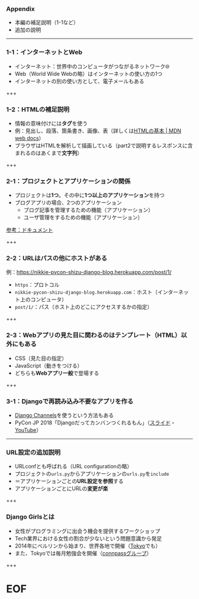 ### Appendix

- 本編の補足説明（1-1など）
- 追加の説明

---

### 1-1：インターネットとWeb

- インターネット：世界中のコンピュータがつながるネットワーク🌐
- Web（World Wide Webの略）はインターネットの使い方の1つ
- インターネットの別の使い方として、電子メールもある

+++

### 1-2：HTMLの補足説明

- 情報の意味付けには**タグ**を使う
- 例：見出し、段落、箇条書き、画像、表（詳しくは[HTMLの基本 | MDN web docs](https://developer.mozilla.org/ja/docs/Learn/Getting_started_with_the_web/HTML_basics)）
- ブラウザはHTMLを解析して描画している（part2で説明するレスポンスに含まれるのはあくまで**文字列**）

+++

### 2-1：プロジェクトとアプリケーションの関係

- プロジェクトは**1つ**。その中に**1つ以上のアプリケーション**を持つ
- ブログアプリの場合、2つのアプリケーション
  - ブログ記事を管理するための機能（アプリケーション）
  - ユーザ管理をするための機能（アプリケーション）

[参考：ドキュメント](https://docs.djangoproject.com/ja/3.0/intro/tutorial01/#creating-the-polls-app)

+++

### 2-2：URLはパスの他にホストがある

例：https://nikkie-pycon-shizu-django-blog.herokuapp.com/post/1/

- `https`：プロトコル
- `nikkie-pycon-shizu-django-blog.herokuapp.com`：ホスト（インターネット上のコンピュータ）
- `post/1/`：パス（ホスト上のどこにアクセスするかの指定）

+++

### 2-3：Webアプリの見た目に関わるのはテンプレート（HTML）以外にもある

- CSS（見た目の指定）
- JavaScript（動きをつける）
- どちらも**Webアプリ一般**で登場する

+++

### 3-1：Djangoで再読み込み不要なアプリを作る

- [Django Channels](https://channels.readthedocs.io/en/latest/index.html)を使うという方法もある
- PyCon JP 2018「Djangoだってカンバンつくれるもん」（[スライド](https://speakerdeck.com/denzow/djangotovuedezuo-rukanbanapurikesiyon)・[YouTube](https://youtu.be/RTIPoW21K3U)）

---

### URL設定の追加説明

- URLconfとも呼ばれる（URL configurationの略）
- プロジェクトの`urls.py`からアプリケーションの`urls.py`を`include`
- ＝アプリケーションごとの**URL設定を参照**する
- アプリケーションごとにURLの**変更が楽**

+++

### Django Girlsとは

- 女性がプログラミングに出会う機会を提供するワークショップ
- Tech業界における女性の割合が少ないという問題意識から発足
- 2014年にベルリンから始まり、世界各地で開催（[Tokyo](https://djangogirls.org/tokyo/)でも）
- また、Tokyoでは毎月勉強会を開催（[connpassグループ](https://djangogirls-org.connpass.com/)）

+++

# EOF
